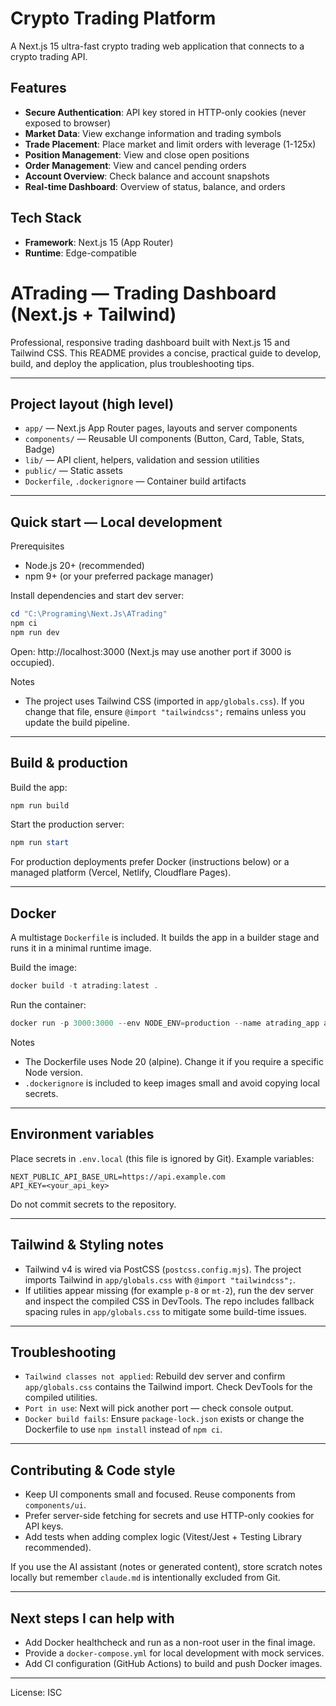 # Crypto Trading Platform

A Next.js 15 ultra-fast crypto trading web application that connects to a crypto trading API.

## Features

- **Secure Authentication**: API key stored in HTTP-only cookies (never exposed to browser)
- **Market Data**: View exchange information and trading symbols
- **Trade Placement**: Place market and limit orders with leverage (1-125x)
- **Position Management**: View and close open positions
- **Order Management**: View and cancel pending orders
- **Account Overview**: Check balance and account snapshots
- **Real-time Dashboard**: Overview of status, balance, and orders

## Tech Stack

- **Framework**: Next.js 15 (App Router)
- **Runtime**: Edge-compatible
# ATrading — Trading Dashboard (Next.js + Tailwind)

Professional, responsive trading dashboard built with Next.js 15 and Tailwind CSS. This README provides a concise, practical guide to develop, build, and deploy the application, plus troubleshooting tips.

---

## Project layout (high level)

- `app/` — Next.js App Router pages, layouts and server components
- `components/` — Reusable UI components (Button, Card, Table, Stats, Badge)
- `lib/` — API client, helpers, validation and session utilities
- `public/` — Static assets
- `Dockerfile`, `.dockerignore` — Container build artifacts

---

## Quick start — Local development

Prerequisites
- Node.js 20+ (recommended)
- npm 9+ (or your preferred package manager)

Install dependencies and start dev server:

```powershell
cd "C:\Programing\Next.Js\ATrading"
npm ci
npm run dev
```

Open: http://localhost:3000 (Next.js may use another port if 3000 is occupied).

Notes
- The project uses Tailwind CSS (imported in `app/globals.css`). If you change that file, ensure `@import "tailwindcss";` remains unless you update the build pipeline.

---

## Build & production

Build the app:

```powershell
npm run build
```

Start the production server:

```powershell
npm run start
```

For production deployments prefer Docker (instructions below) or a managed platform (Vercel, Netlify, Cloudflare Pages).

---

## Docker

A multistage `Dockerfile` is included. It builds the app in a builder stage and runs it in a minimal runtime image.

Build the image:

```powershell
docker build -t atrading:latest .
```

Run the container:

```powershell
docker run -p 3000:3000 --env NODE_ENV=production --name atrading_app atrading:latest
```

Notes
- The Dockerfile uses Node 20 (alpine). Change it if you require a specific Node version.
- `.dockerignore` is included to keep images small and avoid copying local secrets.

---

## Environment variables

Place secrets in `.env.local` (this file is ignored by Git). Example variables:

```text
NEXT_PUBLIC_API_BASE_URL=https://api.example.com
API_KEY=<your_api_key>
```

Do not commit secrets to the repository.

---

## Tailwind & Styling notes

- Tailwind v4 is wired via PostCSS (`postcss.config.mjs`). The project imports Tailwind in `app/globals.css` with `@import "tailwindcss";`.
- If utilities appear missing (for example `p-8` or `mt-2`), run the dev server and inspect the compiled CSS in DevTools. The repo includes fallback spacing rules in `app/globals.css` to mitigate some build-time issues.

---

## Troubleshooting

- `Tailwind classes not applied`: Rebuild dev server and confirm `app/globals.css` contains the Tailwind import. Check DevTools for the compiled utilities.
- `Port in use`: Next will pick another port — check console output.
- `Docker build fails`: Ensure `package-lock.json` exists or change the Dockerfile to use `npm install` instead of `npm ci`.

---

## Contributing & Code style

- Keep UI components small and focused. Reuse components from `components/ui`.
- Prefer server-side fetching for secrets and use HTTP-only cookies for API keys.
- Add tests when adding complex logic (Vitest/Jest + Testing Library recommended).

If you use the AI assistant (notes or generated content), store scratch notes locally but remember `claude.md` is intentionally excluded from Git.

---

## Next steps I can help with

- Add Docker healthcheck and run as a non-root user in the final image.
- Provide a `docker-compose.yml` for local development with mock services.
- Add CI configuration (GitHub Actions) to build and push Docker images.

---

License: ISC
